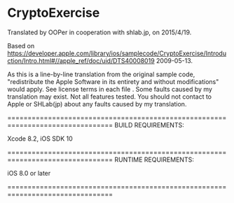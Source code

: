# CryptoExercise

Translated by OOPer in cooperation with shlab.jp, on 2015/4/19.

Based on
<https://developer.apple.com/library/ios/samplecode/CryptoExercise/Introduction/Intro.html#//apple_ref/doc/uid/DTS40008019>
2009-05-13.

As this is a line-by-line translation from the original sample code, "redistribute the Apple Software in its entirety and without modifications" would apply. See license terms in each file .
Some faults caused by my translation may exist. Not all features tested.
You should not contact to Apple or SHLab(jp) about any faults caused by my translation.

================================================================================
BUILD REQUIREMENTS:

Xcode 8.2, iOS SDK 10

================================================================================
RUNTIME REQUIREMENTS:

iOS 8.0 or later

================================================================================
